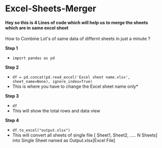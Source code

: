 # Excel-Sheets-Merger

#### Hey so this is 4 Lines of code which will help us to merge the sheets which are in same excel sheet 

How to Combine Lot's of same data of differnt sheets in just a minute ? 

**Step 1**
- `import pandas as pd`

**Step 2**
- `df = pd.concat(pd.read_excel('Excel sheet name.xlsx', sheet_name=None), ignore_index=True)`
- This is where you have to change the Excel sheet name only*

**Step 3**
- `df`
- This will show the total rows and data view

**Step 4**
- `df.to_excel("output.xlsx")`
- This will convert all sheets of single file [ Sheet1, Sheet2, ..... N Sheets] into Single Sheet named as Output.xlsx[Excel File]
